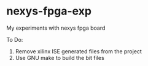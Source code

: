 nexys-fpga-exp
==============
My experiments with nexys fpga board

To Do:
1) Remove xilinx ISE generated files from the project
2) Use GNU make to build the bit files
